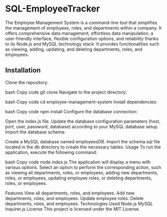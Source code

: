 # SQL-EmployeeTracker

The Employee Management System is a command-line tool that simplifies the management of employees, roles, and departments within a company. It offers comprehensive data management, effortless data manipulation, a user-friendly interface, flexible configuration options, and reliability thanks to its Node.js and MySQL technology stack. It provides functionalities such as viewing, adding, updating, and deleting departments, roles, and employees.

## Installation
Clone the repository:

bash
Copy code
git clone <repository-url>
Navigate to the project directory:

bash
Copy code
cd employee-management-system
Install dependencies:

bash
Copy code
npm install
Configure the database connection:

Open the index.js file.
Update the database configuration parameters (host, port, user, password, database) according to your MySQL database setup.
Import the database schema:

Create a MySQL database named employeesDB.
Import the schema.sql file located in the db directory to create the necessary tables.
Usage
To run the application, execute the following command:

bash
Copy code
node index.js
The application will display a menu with various options. Select an option to perform the corresponding action, such as viewing all departments, roles, or employees, adding new departments, roles, or employees, updating employee roles, or deleting departments, roles, or employees.

Features
View all departments, roles, and employees.
Add new departments, roles, and employees.
Update employee roles.
Delete departments, roles, and employees.
Technologies Used
Node.js
MySQL
Inquirer.js
License
This project is licensed under the MIT License.